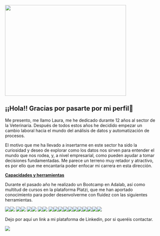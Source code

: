 <img src="imagen dibujo.png" width="400" height="300"> 

## ¡¡Hola!! Gracias por pasarte por mi perfil👋

Me presento, me llamo Laura, me he dedicado durante 12 años al sector de la Veterinaria. Después de todos estos años he decidido empezar un cambio laboral hacia el mundo del análisis de datos y automatización de procesos. 

El motivo que me ha llevado a insertarme en este sector ha sido la curiosidad y deseo de explorar como los datos nos sirven para entender el mundo que nos rodea, y, a nivel empresarial, como pueden ayudar a tomar decisiones fundamentadas. Me parece un terreno muy retador y atractivo, es por ello que me encantaría poder enfocar mi carrera en esta dirección. 

<u>**Capacidades y herramientas**</u>

Durante el pasado año he realizado un Bootcamp en Adalab, así como multitud de cursos en la plataforma Platzi, que me han aportado conocimiento para poder desenvolverme con fluidez con las siguientes herramientas. 

<img src="https://img.shields.io/badge/Jupyter-F37626.svg?&style=for-the-badge&logo=Jupyter&logoColor=white"/><img src="https://img.shields.io/badge/Python-FFD43B?style=for-the-badge&logo=python&logoColor=blue"/>
<img src="https://img.shields.io/badge/Tableau-E97627?style=for-the-badge&logo=Tableau&logoColor=white"/><img src="https://img.shields.io/badge/ChatGPT-74aa9c?style=for-the-badge&logo=openai&logoColor=white"/>
<img src="https://img.shields.io/badge/Deepnote-3793EF?style=for-the-badge&logo=Deepnote&logoColor=white"/><img src="https://img.shields.io/badge/Kaggle-20BEFF?style=for-the-badge&logo=Kaggle&logoColor=white"/>
<img src="https://img.shields.io/badge/MySQL-005C84?style=for-the-badge&logo=mysql&logoColor=white"/><img src="https://img.shields.io/badge/Canva-%2300C4CC.svg?&style=for-the-badge&logo=Canva&logoColor=white"/>
<img src="https://img.shields.io/badge/conda-342B029.svg?&style=for-the-badge&logo=anaconda&logoColor=white"/><img src="https://img.shields.io/badge/Selenium-43B02A?style=for-the-badge&logo=Selenium&logoColor=white"/><img src="https://img.shields.io/badge/Slack-4A154B?style=for-the-badge&logo=slack&logoColor=white"/><img src="https://img.shields.io/badge/Zoom-2D8CFF?style=for-the-badge&logo=zoom&logoColor=white"/><img src="https://img.shields.io/badge/Colab-F9AB00?style=for-the-badge&logo=googlecolab&color=525252"/><img src="https://img.shields.io/badge/replit-667881?style=for-the-badge&logo=replit&logoColor=white"/><img src="https://img.shields.io/badge/VSCode-0078D4?style=for-the-badge&logo=visual%20studio%20code&logoColor=white"/><img src="https://img.shields.io/badge/Pandas-2C2D72?style=for-the-badge&logo=pandas&logoColor=white"/><img src="https://img.shields.io/badge/Numpy-777BB4?style=for-the-badge&logo=numpy&logoColor=white"/><img src="https://img.shields.io/badge/powershell-5391FE?style=for-the-badge&logo=powershell&logoColor=white"/><img src="https://img.shields.io/badge/GIT-E44C30?style=for-the-badge&logo=git&logoColor=white"/>


Dejo por aquí un link a mi plataforma de Linkedin, por si queréis contactar. 

<div class="badge-base LI-profile-badge" data-locale="es_ES" data-size="large" data-theme="light" data-type="HORIZONTAL" data-vanity="laura-romero-jimenez-78aab82b7" data-version="v1"><a class="badge-base__link LI-simple-link" href="https://es.linkedin.com/in/laura-romero-jimenez-78aab82b7?trk=profile-badge"><img src="https://img.shields.io/badge/LinkedIn-0077B5?style=for-the-badge&logo=linkedin&logoColor=white"/></a></div>

